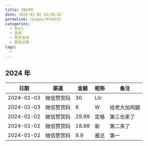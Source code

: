 ```yaml
---
title: 2024年
date: 2024-01-02 16:39:32
permalink: /pages/97e0e2/
categories:
  - docs
  - 支持
  - 赞赏支持
  - 赞赏记录
tags:
  - 
---
```


## 2024 年


| 日期         | 渠道    | 金额    | 昵称  | 备注     |
|------------|-------|-------|-----|--------|
| 2024-01-03 | 微信赞赏码 | 30    | Llc |        |
| 2024-01-03 | 微信赞赏码 | 6     | W   | 给老大加鸡腿 |
| 2024-01-02 | 微信赞赏码 | 29.99 | 定格  | 第三也来了  |
| 2024-01-02 | 微信赞赏码 | 18.88 | 新   | 第二来了   |
| 2024-01-02 | 微信赞赏码 | 9.9   | 酱总  | 第一     |